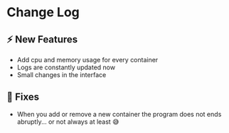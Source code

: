 # Change Log

## :zap: New Features

- Add cpu and memory usage for every container
- Logs are constantly updated now
- Small changes in the interface

## :lady_beetle: Fixes

- When you add or remove a new container the program does not ends abruptly... or not always at least :sweat_smile:
